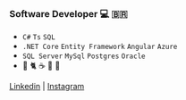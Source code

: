 
### Software Developer :computer: :brazil:

- `C#` `Ts` `SQL`
- `.NET Core` `Entity Framework` `Angular` `Azure`
- `SQL Server` `MySql` `Postgres` `Oracle`
- :space_invader: :cat2: :coffee: :beer: :hamburger:

[Linkedin](https://www.linkedin.com/in/joaootaviofarias) | [Instagram](https://www.instagram.com/joaootaviodf)

